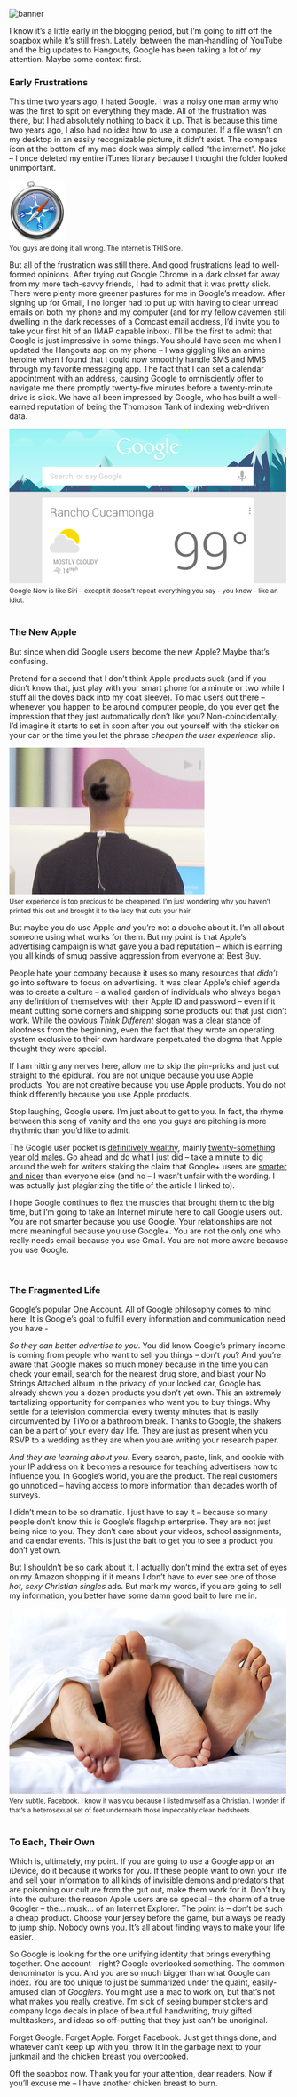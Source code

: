 <!--Google-->
<!--A tedious discussion of my relationship with Google - as well as an admonishment for yours.-->

![banner](http://cdn2.content.compendiumblog.com/import_uploads/f7176ceb-7dcd-4331-9da4-b2d7617fd453/4386e34e071d226ff65fc654942d3b1b/Google-Electric-Mash-e1273020305868.jpg)

I know it’s a little early in the blogging period, but I’m going to riff off the soapbox while it’s still fresh.  Lately, between the man-handling of YouTube and the big updates to Hangouts, Google has been taking a lot of my attention.  Maybe some context first.

### Early Frustrations
This time two years ago, I hated Google.  I was a noisy one man army who was the first to spit on everything they made.  All of the frustration was there, but I had absolutely nothing to back it up.  That is because this time two years ago, I also had no idea how to use a computer.  If a file wasn’t on my desktop in an easily recognizable picture, it didn’t exist.  The compass icon at the bottom of my mac dock was simply called “the internet”.  No joke – I once deleted my entire iTunes library because I thought the folder looked unimportant.

<div class="row">
    <div class="col-centered col-lg-6">
        <div class="thumbnail">
            <img src="/static/img/safari.png">
            <div class="caption">
                <small>You guys are doing it all wrong. The Internet is THIS one.</small>
            </div>
        </div>
    </div>
</div>

But all of the frustration was still there.  And good frustrations lead to well-formed opinions.  After trying out Google Chrome in a dark closet far away from my more tech-savvy friends, I had to admit that it was pretty slick.  There were plenty more greener pastures for me in Google’s meadow.  After signing up for Gmail, I no longer had to put up with having to clear unread emails on both my phone and my computer (and for my fellow cavemen still dwelling in the dark recesses of a Comcast email address, I’d invite you to take your first hit of an IMAP capable inbox).  I’ll be the first to admit that Google is just impressive in some things.  You should have seen me when I updated the Hangouts app on my phone – I was giggling like an anime heroine when I found that I could now smoothly handle SMS and MMS through my favorite messaging app.  The fact that I can set a calendar appointment with an address, causing Google to omnisciently offer to navigate me there promptly twenty-five minutes before a twenty-minute drive is slick.  We have all been impressed by Google, who has built a well-earned reputation of being the Thompson Tank of indexing web-driven data.

<div class="row">
    <div class="col-centered col-lg-6">
        <div class="thumbnail">
            <img src="/static/img/google-now.png">
            <div class="caption">
                <small>Google Now is like Siri – except it doesn’t repeat everything you say - you know - like an idiot.</small>
            </div>
        </div>
    </div>
</div>

<br>

### The New Apple
But since when did Google users become the new Apple?  Maybe that’s confusing.

Pretend for a second that I don’t think Apple products suck (and if you didn’t know that, just play with your smart phone for a minute or two while I stuff all the doves back into my coat sleeve).  To mac users out there – whenever you happen to be around computer people, do you ever get the impression that they just automatically don’t like you?  Non-coincidentally, I’d imagine it starts to set in soon after you out yourself with the sticker on your car or the time you let the phrase *cheapen the user experience* slip.

<div class="row">
    <div class="col-centered col-lg-6">
        <div class="thumbnail">
            <img src="/static/img/applehaircut.jpg">
            <div class="caption">
                <small>User experience is too precious to be cheapened.  I’m just wondering why you haven’t printed this out and brought it to the lady that cuts your hair.</small>
            </div>
        </div>
    </div>
</div>

But maybe you do use Apple *and* you’re not a douche about it.  I’m all about someone using what works for them.  But my point is that Apple’s advertising campaign is what gave you a bad reputation – which is earning you all kinds of smug passive aggression from everyone at Best Buy.

People hate your company because it uses so many resources that *didn’t* go into software to  focus on advertising.  It was clear Apple’s chief agenda was to create a culture – a walled garden of individuals who always began any definition of themselves with their Apple ID and password – even if it meant cutting some corners and shipping some products out that just didn’t work.  While the obvious *Think Different* slogan was a clear stance of aloofness from the beginning, even the fact that they wrote an operating system exclusive to their own hardware perpetuated the dogma that Apple thought they were special.

If I am hitting any nerves here, allow me to skip the pin-pricks and just cut straight to the epidural.  You are not unique because you use Apple products.  You are not creative because you use Apple products.  You do not think differently because you use Apple products.

Stop laughing, Google users.  I’m just about to get to you.  In fact, the rhyme between this song of vanity and the one you guys are pitching is more rhythmic than you’d like to admit.

The Google user pocket is [definitively wealthy](http://money.cnn.com/2013/08/20/technology/enterprise/google-states/), mainly [twenty-something year old males](http://www.jeffbullas.com/wp-content/uploads/2012/06/Google+-vs-Facebook.jpg).  Go ahead and do what I just did – take a minute to dig around the web for writers staking the claim that Google+ users are [smarter and nicer](http://www.businessinsider.com/google-users-just-nicer-2011-7) than everyone else (and no – I wasn’t unfair with the wording.  I was actually just plagiarizing the title of the article I linked to).

I hope Google continues to flex the muscles that brought them to the big time, but I’m going to take an Internet minute here to call Google users out.  You are not smarter because you use Google.  Your relationships are not more meaningful because you use Google+.  You are not the only one who really needs email because you use Gmail.  You are not more aware because you use Google.

<br>

### The Fragmented Life
Google’s popular One Account.  All of Google philosophy comes to mind here.  It is Google’s goal to fulfill every information and communication need you have -

*So they can better advertise to you*.  You did know Google’s primary income is coming from people who want to sell you things – don’t you?  And you’re aware that Google makes so much money because in the time you can check your email, search for the nearest drug store, and blast your No Strings Attached album in the privacy of your locked car, Google has already shown you a dozen products you don’t yet own.  This an extremely tantalizing opportunity for companies who want you to buy things.  Why settle for a television commercial every twenty minutes that is easily circumvented by TiVo or a bathroom break.  Thanks to Google, the shakers can be a part of your every day life.  They are just as present when you RSVP to a wedding as they are when you are writing your research paper.

*And they are learning about you*.  Every search, paste, link, and cookie with your IP address on it becomes a resource for teaching advertisers how to influence you.  In Google’s world, you are the product.  The real customers go unnoticed – having access to more information than decades worth of surveys.

I didn’t mean to be so dramatic.  I just have to say it – because so many people don’t know this is Google’s flagship enterprise.  They are not just being nice to you.  They don’t care about your videos, school assignments, and calendar events.  This is just the bait to get you to see a product you don’t yet own.

But I shouldn’t be so dark about it.  I actually don’t mind the extra set of eyes on my Amazon shopping if it means I don’t have to ever see one of those *hot, sexy Christian singles* ads.  But mark my words, if you are going to sell my information, you better have some damn good bait to lure me in.

<div class="row">
    <div class="col-centered col-lg-6">
        <div class="thumbnail">
            <img src="/static/img/bedfeet.jpg">
            <div class="caption">
                <small>Very subtle, Facebook. I know it was you because I listed myself as a Christian. I wonder if that’s a heterosexual set of feet underneath those impeccably clean bedsheets.</small>
            </div>
        </div>
    </div>
</div>

<br>

### To Each, Their Own
Which is, ultimately, my point.  If you are going to use a Google app or an iDevice, do it because it works for you.  If these people want to own your life and sell your information to all kinds of invisible demons and predators that are poisoning our culture from the gut out, make them work for it.  Don’t buy into the culture: the reason Apple users are so special – the charm of a true Googler – the… musk… of an Internet Explorer.  The point is – don’t be such a cheap product.  Choose your jersey before the game, but always be ready to jump ship.  Nobody owns you.  It’s all about finding ways to make your life easier.

So Google is looking for the one unifying identity that brings everything together.  One account - right?  Google overlooked something.  The common denominator is you.  And you are so much bigger than what Google can index.  You are too unique to just be summarized under the quaint, easily-amused clan of *Googlers*.  You might use a mac to work on, but that’s not what makes you really creative.  I’m sick of seeing bumper stickers and company logo decals in place of beautiful handwriting, truly gifted multitaskers, and ideas so off-putting that they just can’t be unoriginal.

Forget Google.  Forget Apple.  Forget Facebook.  Just get things done, and whatever can’t keep up with you, throw it in the garbage next to your junkmail and the chicken breast you overcooked.

Off the soapbox now.  Thank you for your attention, dear readers.  Now if you’ll excuse me – I have another chicken breast to burn.